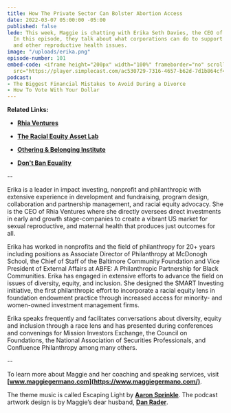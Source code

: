 ```yaml
---
title: How The Private Sector Can Bolster Abortion Access
date: 2022-03-07 05:00:00 -05:00
published: false
lede: This week, Maggie is chatting with Erika Seth Davies, the CEO of Rhia Ventures.
  In this episode, they talk about what corporations can do to support abortion access
  and other reproductive health issues.
image: "/uploads/erika.png"
episode-number: 101
embed-code: <iframe height="200px" width="100%" frameborder="no" scrolling="no" seamless
  src="https://player.simplecast.com/ac530729-7316-4657-b62d-7d1b864cf460?dark=false"></iframe>
podcast:
- The Biggest Financial Mistakes to Avoid During a Divorce
- How To Vote With Your Dollar
---
```


**Related Links:**

* **[Rhia Ventures](https://rhiaventures.org/)**

* **[The Racial Equity Asset Lab](https://racialequityassetlab.org/)**

* **[Othering & Belonging Institute](https://belonging.berkeley.edu/)**

* **[Don't Ban Equality](https://dontbanequality.com/)**

--

Erika is a leader in impact investing, nonprofit and philanthropic with extensive experience in development and fundraising, program design, collaboration and partnership management, and racial equity advocacy. She is the CEO of Rhia Ventures where she directly oversees direct investments in early and growth stage-companies to create a vibrant US market for sexual reproductive, and maternal health that produces just outcomes for all.

Erika has worked in nonprofits and the field of philanthropy for 20\+ years including positions as Associate Director of Philanthropy at McDonogh School, the Chief of Staff of the Baltimore Community Foundation and Vice President of External Affairs at ABFE: A Philanthropic Partnership for Black Communities. Erika has engaged in extensive efforts to advance the field on issues of diversity, equity, and inclusion. She designed the SMART Investing initiative, the first philanthropic effort to incorporate a racial equity lens in foundation endowment practice through increased access for minority- and women-owned investment management firms.

Erika speaks frequently and facilitates conversations about diversity, equity and inclusion through a race lens and has presented during conferences and convenings for Mission Investors Exchange, the Council on Foundations, the National Association of Securities Professionals, and Confluence Philanthropy among many others.

--

To learn more about Maggie and her coaching and speaking services, visit **[www.maggiegermano.com](https://www.maggiegermano.com/)**.

The theme music is called Escaping Light by **[Aaron Sprinkle](http://aaronsprinklemusic.com/)**. The podcast artwork design is by Maggie’s dear husband, **[Dan Rader](https://danrdesign.com/)**.